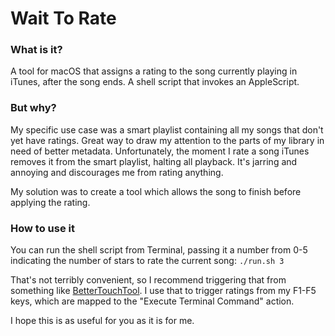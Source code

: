# Wait To Rate

### What is it?

A tool for macOS that assigns a rating to the song currently playing in iTunes, after the song ends. A shell script that invokes an AppleScript.

### But why?

My specific use case was a smart playlist containing all my songs that don't yet have ratings. Great way to draw my attention to the parts of my library in need of better metadata. Unfortunately, the moment I rate a song iTunes removes it from the smart playlist, halting all playback. It's jarring and annoying and discourages me from rating anything.

My solution was to create a tool which allows the song to finish before applying the rating.

### How to use it

You can run the shell script from Terminal, passing it a number from 0-5 indicating the number of stars to rate the current song: `./run.sh 3`

That's not terribly convenient, so I recommend triggering that from something like [BetterTouchTool](https://www.boastr.net/). I use that to trigger ratings from my F1-F5 keys, which are mapped to the "Execute Terminal Command" action.

I hope this is as useful for you as it is for me.